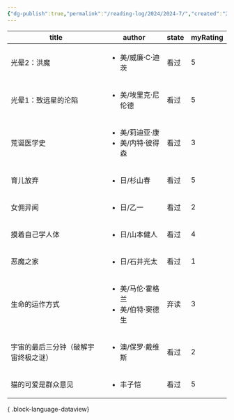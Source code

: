 ```yaml
---
{"dg-publish":true,"permalink":"/reading-log/2024/2024-7/","created":"2025-06-07T15:55:53.810+08:00"}
---
```


| title              | author                                      | state | myRating |
| ------------------ | ------------------------------------------- | ----- | -------- |
| 光晕2：洪魔             | <ul><li>美/威廉·C·迪茨</li></ul>                 | 看过    | 5        |
| 光晕1：致远星的沦陷         | <ul><li>美/埃里克·尼伦德</li></ul>                 | 看过    | 5        |
| 荒诞医学史              | <ul><li>美/莉迪亚·康</li><li>美/内特·彼得森</li></ul>  | 看过    | 3        |
| 育儿放弃               | <ul><li>日/杉山春</li></ul>                     | 看过    | 5        |
| 女佣异闻               | <ul><li>日/乙一</li></ul>                      | 看过    | 2        |
| 摸着自己学人体            | <ul><li>日/山本健人</li></ul>                    | 看过    | 4        |
| 恶魔之家               | <ul><li>日/石井光太</li></ul>                    | 看过    | 1        |
| 生命的运作方式            | <ul><li>美/马伦·霍格兰</li><li>美/伯特·窦德生</li></ul> | 弃读    | 3        |
| 宇宙的最后三分钟（破解宇宙终极之谜） | <ul><li>澳/保罗·戴维斯</li></ul>                  | 看过    | 2        |
| 猫的可爱是群众意见          | <ul><li>丰子恺</li></ul>                       | 看过    | 5        |

{ .block-language-dataview}